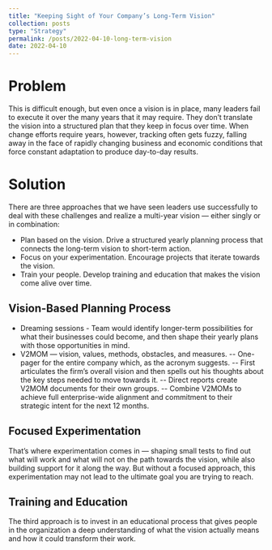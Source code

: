 ```yaml
---
title: "Keeping Sight of Your Company’s Long-Term Vision"
collection: posts
type: "Strategy"
permalink: /posts/2022-04-10-long-term-vision
date: 2022-04-10
---
```


# Problem
This is difficult enough, but even once a vision is in place, many leaders fail to execute it over the many years that it may require. They don’t translate the vision into a structured plan that they keep in focus over time. When change efforts require years, however, tracking often gets fuzzy, falling away in the face of rapidly changing business and economic conditions that force constant adaptation to produce day-to-day results.


# Solution
There are three approaches that we have seen leaders use successfully to deal with these challenges and realize a multi-year vision — either singly or in combination:

- Plan based on the vision. Drive a structured yearly planning process that connects the long-term vision to short-term action.
- Focus on your experimentation. Encourage projects that iterate towards the vision.
- Train your people. Develop training and education that makes the vision come alive over time.

## Vision-Based Planning Process
- Dreaming sessions - Team would identify longer-term possibilities for what their businesses could become, and then shape their yearly plans with those opportunities in mind.
- V2MOM — vision, values, methods, obstacles, and measures.
-- One-pager for the entire company which, as the acronym suggests.
-- First articulates the firm’s overall vision and then spells out his thoughts about the key steps needed to move towards it. 
-- Direct reports create V2MOM documents for their own groups.
-- Combine V2MOMs to achieve full enterprise-wide alignment and commitment to their strategic intent for the next 12 months.

## Focused Experimentation
That’s where experimentation comes in — shaping small tests to find out what will work and what will not on the path towards the vision, while also building support for it along the way. But without a focused approach, this experimentation may not lead to the ultimate goal you are trying to reach.

## Training and Education
The third approach is to invest in an educational process that gives people in the organization a deep understanding of what the vision actually means and how it could transform their work.
